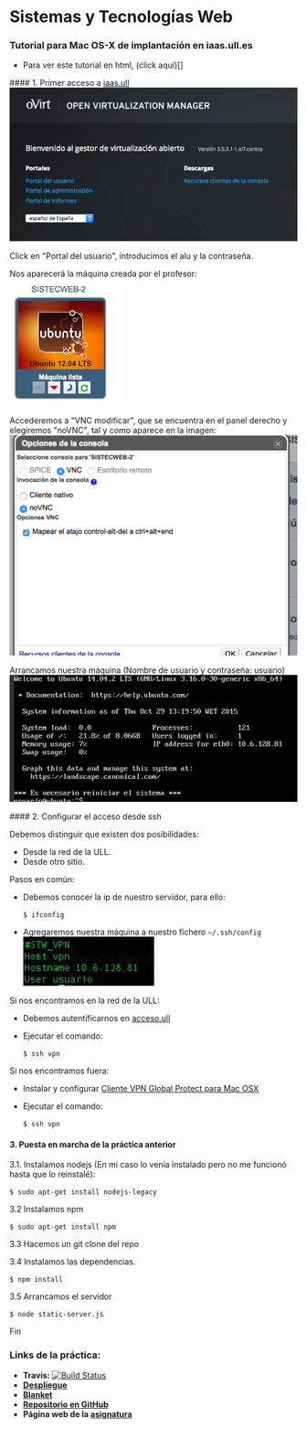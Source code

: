 # Sistemas y Tecnologías Web

### Tutorial para Mac OS-X de implantación en iaas.ull.es

* Para ver este tutorial en html, (click aquí)[]

#### 1. Primer acceso a [iaas.ull](http://iaas.ull.es/ovirt-engine/)
![iaas.ull.es](readme-images/imagen1.png)

Click en "Portal del usuario", introducimos el alu y la contraseña.

Nos aparecerá la máquina creada por el profesor:
![captura](readme-images/imagen2.png)

Accederemos a "VNC modificar", que se encuentra en el panel derecho y elegiremos "noVNC", tal y como aparece en la imagen: ![captura](readme-images/imagen3.png)

Arrancamos nuestra máquina (Nombre de usuario y contraseña: usuario)
![captura](readme-images/imagen4.png)

#### 2. Configurar el acceso desde ssh

Debemos distinguir que existen dos posibilidades:
* Desde la red de la ULL.
* Desde otro sitio.

Pasos en común:

  * Debemos conocer la ip de nuestro servidor, para ello:

        $ ifconfig
  * Agregaremos nuestra máquina a nuestro fichero `~/.ssh/config`
  ![captura](readme-images/imagen5.png)

Si nos encontramos en la red de la ULL:
* Debemos autentificarnos en [acceso.ull](http://acceso.ull.es/)
* Ejecutar el comando:

      $ ssh vpn

Si nos encontramos fuera:
* Instalar y configurar [Cliente VPN Global Protect para Mac OSX](https://usuarios.ull.es/vpn/mac.html)
* Ejecutar el comando:

      $ ssh vpn


#### 3. Puesta en marcha de la práctica anterior

3.1. Instalamos nodejs (En mi caso lo venía instalado pero no me funcionó hasta que lo reinstalé):

    $ sudo apt-get install nodejs-legacy

3.2 Instalamos npm

    $ sudo apt-get install npm

3.3 Hacemos un git clone del repo

3.4 Instalamos las dependencias.

    $ npm install

3.5 Arrancamos el servidor

    $ node static-server.js

Fin

### Links de la práctica:
* **Travis:** [![Build Status](https://travis-ci.org/giffunis/STW4.svg?branch=master)](https://travis-ci.org/giffunis/STW4)
* **[Despliegue](http://10.6.128.81:8080/index.html)**
* **[Blanket](http://10.6.128.81:8080/vendor/test.html)**
* **[Repositorio en GitHub](https://github.com/giffunis/STW4)**
* **Página web de la [asignatura](http://giffunis.github.io/stw)**
